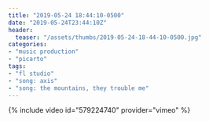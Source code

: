 ```yaml
---
title: "2019-05-24 18:44:10-0500"
date: "2019-05-24T23:44:10Z"
header:
  teaser: "/assets/thumbs/2019-05-24-18-44-10-0500.jpg"
categories:
- "music production"
- "picarto"
tags:
- "fl studio"
- "song: axis"
- "song: the mountains, they trouble me"
---
```

{% include video id="579224740" provider="vimeo" %}
